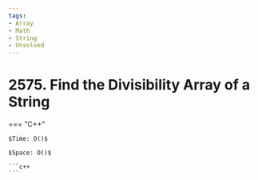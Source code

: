 ```yaml
---
tags:
- Array
- Math
- String
- Unsolved
---
```



# 2575. Find the Divisibility Array of a String

=== "C++"

    $Time: O()$

    $Space: O()$

    ```c++
    ```